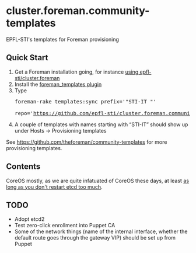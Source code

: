# cluster.foreman.community-templates
EPFL-STI's templates for Foreman provisioning 

## Quick Start

1. Get a Foreman installation going, for instance [using epfl-sti/cluster.foreman](https://github.com/epfl-sti/cluster.foreman)
1. Install the [foreman_templates plugin](https://github.com/theforeman/foreman_templates)
2. Type <pre>foreman-rake templates:sync prefix='"STI-IT "' \
          repo='https://github.com/epfl-sti/cluster.foreman.community-templates.git'</pre>
3. A couple of templates with names starting with “STI-IT” should show up under Hosts → Provisioning templates

See https://github.com/theforeman/community-templates for more provisioning templates.

## Contents

CoreOS mostly, as we are quite infatuated of CoreOS these days, at least [as long as you don't restart etcd too much](https://github.com/coreos/etcd/issues/863).

## TODO

* Adopt etcd2
* Test zero-click enrollment into Puppet CA
* Some of the network things (name of the internal interface, whether the default route goes through the gateway VIP) should be set up from Puppet
